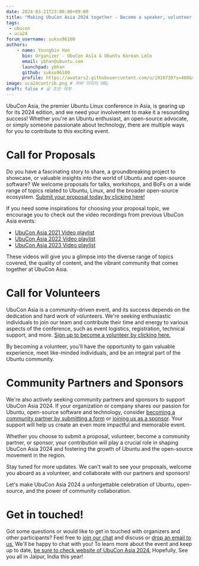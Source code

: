```yaml
---
date: 2024-03-21T23:00:00+09:00
title: "Making UbuCon Asia 2024 together - Become a speaker, volunteer, community partner or a sponsor today"
tags:
 - ubucon
 - uca24
forum_username: sukso96100
authors:
    - name: Youngbin Han
      bio: Organizer - UbuCon Asia & Ubuntu Korean LoCo
      email: ybhan@ubuntu.com
      launchpad: ybhan
      github: sukso96100
      profile: https://avatars2.githubusercontent.com/u/1916739?s=460&v=4
image: uca24contrib.png # 커버 이미지 URL
draft: false # 글 초안 여부
---
```


UbuCon Asia, the premier Ubuntu Linux conference in Asia, is gearing up for its 2024 edition, and we need your involvement to make it a resounding success! Whether you're an Ubuntu enthusiast, an open-source advocate, or simply someone passionate about technology, there are multiple ways for you to contribute to this exciting event.

# Call for Proposals
Do you have a fascinating story to share, a groundbreaking project to showcase, or valuable insights into the world of Ubuntu and open-source software? We welcome proposals for talks, workshops, and BoFs on a wide range of topics related to Ubuntu, Linux, and the broader open-source ecosystem. [Submit your proposal today by clicking here!](https://2024.ubucon.asia/cfp)

If you need some inspirations for choosing your proposal topic, we encourage you to check out the video recordings from previous UbuCon Asia events:

- [UbuCon Asia 2021 Video playlist](https://www.youtube.com/playlist?list=PLr8g8zdbZAgFp5iEKM7nm6RJE3uruQ5GK)
- [UbuCon Asia 2022 Video playlist](https://www.youtube.com/playlist?list=PLr8g8zdbZAgFiXUM4q4N78ytxiQTRjgc6)
- [UbuCon Asia 2023 Video playlist](https://www.youtube.com/playlist?list=PLr8g8zdbZAgGLaaGFwBp4h14THlcu9uAb)

These videos will give you a glimpse into the diverse range of topics covered, the quality of content, and the vibrant community that comes together at UbuCon Asia.

# Call for Volunteers
UbuCon Asia is a community-driven event, and its success depends on the dedication and hard work of volunteers. We're seeking enthusiastic individuals to join our team and contribute their time and energy to various aspects of the conference, such as event logistics, registration, technical support, and more. [Sign up to become a volunteer by clicking here.](https://bit.ly/ucav)

By becoming a volunteer, you'll have the opportunity to gain valuable experience, meet like-minded individuals, and be an integral part of the Ubuntu community.

# Community Partners and Sponsors
We're also actively seeking community partners and sponsors to support UbuCon Asia 2024. If your organization or company shares our passion for Ubuntu, open-source software and technology, consider [becoming a community partner by submitting a form](https://bit.ly/ucacom) or [joining us as a sponsor](https://2024.ubucon.asia/sponsors/become-a-sponsor/). Your support will help us create an even more impactful and memorable event.

Whether you choose to submit a proposal, volunteer, become a community partner, or sponsor, your contribution will play a crucial role in shaping UbuCon Asia 2024 and fostering the growth of Ubuntu and the open-source movement in the region.

Stay tuned for more updates. We can't wait to see your proposals, welcome you aboard as a volunteer, and collaborate with our partners and sponsors!

Let's make UbuCon Asia 2024 a unforgettable celebration of Ubuntu, open-source, and the power of community collaboration.

# Get in touched!
Got some questions or would like to get in touched with organizers and other participants? Feel free to [join our chat](https://docs.ubucon.asia/general/chat/) and discuss or [drop an email to us.](mailto:contact@ubucon.asia) We'll be happy to chat with you! To learn more about the event and keep up to date, [be sure to check website of UbuCon Asia 2024.](https://2024.ubucon.asia) Hopefully, See you all in Jaipur, India this year!
